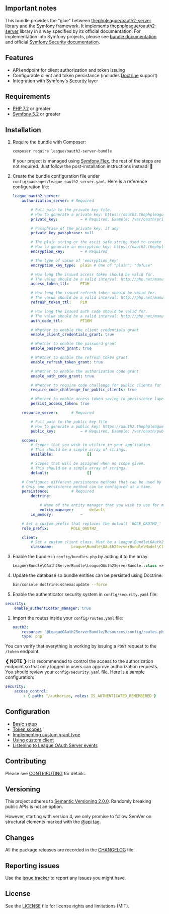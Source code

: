 ## Important notes

This bundle provides the "glue" between  [thephpleague/oauth2-server](https://github.com/thephpleague/oauth2-server) library and the Symfony framework.
It implements [thephpleague/oauth2-server](https://github.com/thephpleague/oauth2-server) library in a way specified by its official documentation.
For implementation into Symfony projects, please see [bundle documentation](docs/basic-setup.md) and official [Symfony Security documentation](https://symfony.com/doc/current/security.html).

## Features

* API endpoint for client authorization and token issuing
* Configurable client and token persistance (includes [Doctrine](https://www.doctrine-project.org/) support)
* Integration with Symfony's [Security](https://symfony.com/doc/current/security.html) layer

## Requirements

* [PHP 7.2](http://php.net/releases/7_2_0.php) or greater
* [Symfony 5.2](https://symfony.com/roadmap/5.2) or greater

## Installation

1. Require the bundle with Composer:

    ```sh
    composer require league/oauth2-server-bundle
    ```

    If your project is managed using [Symfony Flex](https://github.com/symfony/flex), the rest of the steps are not required. Just follow the post-installation instructions instead! :tada:

1. Create the bundle configuration file under `config/packages/league_oauth2_server.yaml`. Here is a reference configuration file:

    ```yaml
    league_oauth2_server:
        authorization_server: # Required

            # Full path to the private key file.
            # How to generate a private key: https://oauth2.thephpleague.com/installation/#generating-public-and-private-keys
            private_key:          ~ # Required, Example: /var/oauth/private.key

            # Passphrase of the private key, if any
            private_key_passphrase: null

            # The plain string or the ascii safe string used to create a Defuse\Crypto\Key to be used as an encryption key.
            # How to generate an encryption key: https://oauth2.thephpleague.com/installation/#string-password
            encryption_key:       ~ # Required

            # The type of value of 'encryption_key'
            encryption_key_type:  plain # One of "plain"; "defuse"

            # How long the issued access token should be valid for.
            # The value should be a valid interval: http://php.net/manual/en/dateinterval.construct.php#refsect1-dateinterval.construct-parameters
            access_token_ttl:     PT1H

            # How long the issued refresh token should be valid for.
            # The value should be a valid interval: http://php.net/manual/en/dateinterval.construct.php#refsect1-dateinterval.construct-parameters
            refresh_token_ttl:    P1M

            # How long the issued auth code should be valid for.
            # The value should be a valid interval: http://php.net/manual/en/dateinterval.construct.php#refsect1-dateinterval.construct-parameters
            auth_code_ttl:        PT10M

            # Whether to enable the client credentials grant
            enable_client_credentials_grant: true

            # Whether to enable the password grant
            enable_password_grant: true

            # Whether to enable the refresh token grant
            enable_refresh_token_grant: true

            # Whether to enable the authorization code grant
            enable_auth_code_grant: true

            # Whether to require code challenge for public clients for the auth code grant
            require_code_challenge_for_public_clients: true

            # Whether to enable access token saving to persistence layer (default to true)
            persist_access_token: true

        resource_server:      # Required

            # Full path to the public key file
            # How to generate a public key: https://oauth2.thephpleague.com/installation/#generating-public-and-private-keys
            public_key:           ~ # Required, Example: /var/oauth/public.key

        scopes:
            # Scopes that you wish to utilize in your application.
            # This should be a simple array of strings.
            available:               []

            # Scopes that will be assigned when no scope given.
            # This should be a simple array of strings.
            default:                 []

        # Configures different persistence methods that can be used by the bundle for saving client and token data.
        # Only one persistence method can be configured at a time.
        persistence:          # Required
            doctrine:

                # Name of the entity manager that you wish to use for managing clients and tokens.
                entity_manager:       default
            in_memory:            ~

        # Set a custom prefix that replaces the default 'ROLE_OAUTH2_' role prefix
        role_prefix:          ROLE_OAUTH2_

        client:
            # Set a custom client class. Must be a League\Bundle\OAuth2ServerBundle\Model\Client
            classname:        League\Bundle\OAuth2ServerBundle\Model\Client
    ```

1. Enable the bundle in `config/bundles.php` by adding it to the array:

    ```php
    League\Bundle\OAuth2ServerBundle\LeagueOAuth2ServerBundle::class => ['all' => true]
    ```

1. Update the database so bundle entities can be persisted using Doctrine:

    ```sh
    bin/console doctrine:schema:update --force
    ```

1. Enable the authenticator security system in `config/security.yaml` file:

```yaml
security:
    enable_authenticator_manager: true
```

1. Import the routes inside your `config/routes.yaml` file:

    ```yaml
    oauth2:
        resource: '@LeagueOAuth2ServerBundle/Resources/config/routes.php'
        type: php
    ```

You can verify that everything is working by issuing a `POST` request to the `/token` endpoint.

**❮ NOTE ❯** It is recommended to control the access to the authorization endpoint
so that only logged in users can approve authorization requests.
You should review your `config/security.yaml` file. Here is a sample configuration:

```yaml
security:
    access_control:
        - { path: ^/authorize, roles: IS_AUTHENTICATED_REMEMBERED }
```

## Configuration

* [Basic setup](basic-setup.md)
* [Token scopes](token-scopes.md)
* [Implementing custom grant type](implementing-custom-grant-type.md)
* [Using custom client](using-custom-client.md)
* [Listening to League OAuth Server events](listening-to-league-events.md)

## Contributing

Please see [CONTRIBUTING](CONTRIBUTING.md) for details.

## Versioning

This project adheres to [Semantic Versioning 2.0.0](https://semver.org/). Randomly breaking public APIs is not an option.

However, starting with version 4, we only promise to follow SemVer on structural elements marked with the [@api tag](https://github.com/php-fig/fig-standards/blob/2668020622d9d9eaf11d403bc1d26664dfc3ef8e/proposed/phpdoc-tags.md#51-api).

## Changes

All the package releases are recorded in the [CHANGELOG](CHANGELOG.md) file.

## Reporting issues

Use the [issue tracker](https://github.com/thephpleague/oauth2-server-bundle/issues) to report any issues you might have.

## License

See the [LICENSE](/LICENSE) file for license rights and limitations (MIT).
